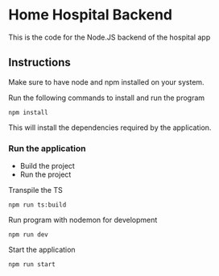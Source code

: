 # Home Hospital Backend
This is the code for the Node.JS backend of the hospital app

## Instructions
Make sure to have node and npm installed on your system.

Run the following commands to install and run the program
```
npm install
```
This will install the dependencies required by the application.
<br >
### Run the application
* Build the project
* Run the project

Transpile the TS
```
npm run ts:build
```
Run program with nodemon for development
```
npm run dev
```
Start the application
```
npm run start
```
